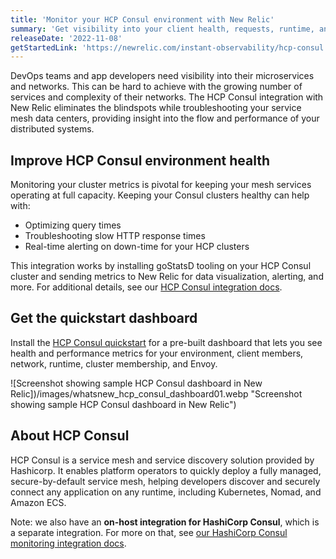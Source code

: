```yaml
---
title: 'Monitor your HCP Consul environment with New Relic'
summary: 'Get visibility into your client health, requests, runtime, and more with the HashiCorp Cloud Platform (HCP) Consul quickstart'
releaseDate: '2022-11-08'
getStartedLink: 'https://newrelic.com/instant-observability/hcp-consul'
---
```


DevOps teams and app developers need visibility into their microservices and networks. This can be hard to achieve with the growing number of services and complexity of their networks. The HCP Consul integration with New Relic eliminates the blindspots while troubleshooting your service mesh data centers, providing insight into the flow and performance of your distributed systems.

## Improve HCP Consul environment health

Monitoring your cluster metrics is pivotal for keeping your mesh services operating at full capacity. Keeping your Consul clusters healthy can help with:

- Optimizing query times
- Troubleshooting slow HTTP response times
- Real-time alerting on down-time for your HCP clusters

This integration works by installing goStatsD tooling on your HCP Consul cluster and sending metrics to New Relic for data visualization, alerting, and more. For additional details, see our [HCP Consul integration docs](https://docs.newrelic.com/docs/infrastructure/infrastructure-integrations/cloud-integrations/hcp-consul-monitoring).

## Get the quickstart dashboard

Install the [HCP Consul quickstart](https://newrelic.com/instant-observability/hcp-consul) for a pre-built dashboard that lets you see health and performance metrics for your environment, client members, network, runtime, cluster membership, and Envoy.

![Screenshot showing sample HCP Consul dashboard in New Relic])/images/whatsnew_hcp_consul_dashboard01.webp "Screenshot showing sample HCP Consul dashboard in New Relic")

## About HCP Consul

HCP Consul is a service mesh and service discovery solution provided by Hashicorp. It enables platform operators to quickly deploy a fully managed, secure-by-default service mesh, helping developers discover and securely connect any application on any runtime, including Kubernetes, Nomad, and Amazon ECS.

Note: we also have an **on-host integration for HashiCorp Consul**, which is a separate integration. For more on that, see [our HashiCorp Consul monitoring integration docs](https://newrelic.com/instant-observability/consul).
